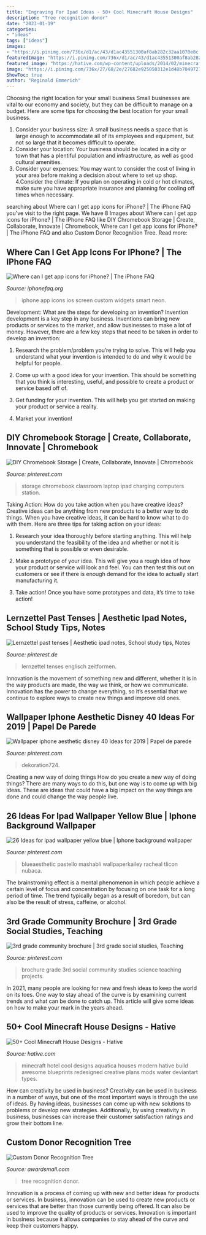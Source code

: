 ```yaml
---
title: "Engraving For Ipad Ideas - 50+ Cool Minecraft House Designs"
description: "Tree recognition donor"
date: "2023-01-19"
categories:
- "ideas"
tags: ["ideas"]
images:
- "https://i.pinimg.com/736x/d1/ac/43/d1ac43551300af8ab282c32aa1070e8c.jpg"
featuredImage: "https://i.pinimg.com/736x/d1/ac/43/d1ac43551300af8ab282c32aa1070e8c.jpg"
featured_image: "https://hative.com/wp-content/uploads/2014/02/minecraft-houses/minecraft-aquatica-hotel-43.jpg"
image: "https://i.pinimg.com/736x/27/68/2e/27682e925050312e1d48b70497279094.jpg"
ShowToc: true
author: "Reginald Emmerich"
---
```



Choosing the right location for your small business
Small businesses are vital to our economy and society, but they can be difficult to manage on a budget. Here are some tips for choosing the best location for your small business. 
1. Consider your business size: A small business needs a space that is large enough to accommodate all of its employees and equipment, but not so large that it becomes difficult to operate. 
2. Consider your location: Your business should be located in a city or town that has a plentiful population and infrastructure, as well as good cultural amenities. 
3. Consider your expenses: You may want to consider the cost of living in your area before making a decision about where to set up shop. 
4.Consider the climate: If you plan on operating in cold or hot climates, make sure you have appropriate insurance and planning for cooling off times when necessary.

	

		
searching about Where can I get app icons for iPhone? | The iPhone FAQ you've visit to the right page. We have 8 Images about Where can I get app icons for iPhone? | The iPhone FAQ like DIY Chromebook Storage | Create, Collaborate, Innovate | Chromebook, Where can I get app icons for iPhone? | The iPhone FAQ and also Custom Donor Recognition Tree. Read more:
		
    
## Where Can I Get App Icons For IPhone? | The IPhone FAQ

<img loading=lazy src="https://www.iphonefaq.org/files/styles/large/public/etsy-IOS14iconsStudio.jpg" onerror="this.onerror=null;this.src='https://tse3.mm.bing.net/th?id=OIP.qkE-9b1QpyIQesy9nsh36gHaFj&amp;pid=15.1';" alt="Where can I get app icons for iPhone? | The iPhone FAQ">

_Source: iphonefaq.org_

>iphone app icons ios screen custom widgets smart neon. 

	

Development: What are the steps for developing an invention?
Invention development is a key step in any business. Inventions can bring new products or services to the market, and allow businesses to make a lot of money. However, there are a few key steps that need to be taken in order to develop an invention:
1. Research the problem/problem you’re trying to solve. This will help you understand what your invention is intended to do and why it would be helpful for people.

2. Come up with a good idea for your invention. This should be something that you think is interesting, useful, and possible to create a product or service based off of.

3. Get funding for your invention. This will help you get started on making your product or service a reality.

4. Market your invention!

    
## DIY Chromebook Storage | Create, Collaborate, Innovate | Chromebook

<img loading=lazy src="https://i.pinimg.com/736x/27/68/2e/27682e925050312e1d48b70497279094.jpg" onerror="this.onerror=null;this.src='https://tse4.mm.bing.net/th?id=OIP.7rWaecPCtJ8qyILGXVLxYQHaNL&amp;pid=15.1';" alt="DIY Chromebook Storage | Create, Collaborate, Innovate | Chromebook">

_Source: pinterest.com_

>storage chromebook classroom laptop ipad charging computers station. 

	

Taking Action: How do you take action when you have creative ideas?
Creative ideas can be anything from new products to a better way to do things. When you have creative ideas, it can be hard to know what to do with them. Here are three tips for taking action on your ideas:
1. Research your idea thoroughly before starting anything. This will help you understand the feasibility of the idea and whether or not it is something that is possible or even desirable.

2. Make a prototype of your idea. This will give you a rough idea of how your product or service will look and feel. You can then test this out on customers or see if there is enough demand for the idea to actually start manufacturing it.

3. Take action! Once you have some prototypes and data, it’s time to take action!

    
## Lernzettel Past Tenses | Aesthetic Ipad Notes, School Study Tips, Notes

<img loading=lazy src="https://i.pinimg.com/736x/d1/ac/43/d1ac43551300af8ab282c32aa1070e8c.jpg" onerror="this.onerror=null;this.src='https://tse4.mm.bing.net/th?id=OIP.JP8sSoY8I1BYYyxVaO2-fwHaJ3&amp;pid=15.1';" alt="Lernzettel past tenses | Aesthetic ipad notes, School study tips, Notes">

_Source: pinterest.de_

>lernzettel tenses englisch zeitformen. 

	

Innovation is the movement of something new and different, whether it is in the way products are made, the way we think, or how we communicate. Innovation has the power to change everything, so it’s essential that we continue to explore ways to create new things and improve old ones.

    
## Wallpaper Iphone Aesthetic Disney 40 Ideas For 2019 | Papel De Parede

<img loading=lazy src="https://i.pinimg.com/736x/4b/bc/c4/4bbcc4d8df32ecedb1c8879b4fd94fe0.jpg" onerror="this.onerror=null;this.src='https://tse2.mm.bing.net/th?id=OIP.31eBT3aEjONQlOzTX8lltgAAAA&amp;pid=15.1';" alt="Wallpaper iphone aesthetic disney 40 Ideas for 2019 | Papel de parede">

_Source: pinterest.com_

>dekoration724. 

	

Creating a new way of doing things
How do you create a new way of doing things? There are many ways to do this, but one way is to come up with big ideas. These are ideas that could have a big impact on the way things are done and could change the way people live.

    
## 26 Ideas For Ipad Wallpaper Yellow Blue | Iphone Background Wallpaper

<img loading=lazy src="https://i.pinimg.com/736x/37/a7/a1/37a7a1507b848d9ec6a1e9d55b7f21d4.jpg" onerror="this.onerror=null;this.src='https://tse1.mm.bing.net/th?id=OIP.7S787coLfAIGOWG5HXq0QwAAAA&amp;pid=15.1';" alt="26 Ideas for ipad wallpaper yellow blue | Iphone background wallpaper">

_Source: pinterest.com_

>blueaesthetic pastello mashabli wallpaperkailey racheal tlicon nubaca. 

	

The brainstroming effect is a mental phenomenon in which people achieve a certain level of focus and concentration by focusing on one task for a long period of time. The trend typically began as a result of boredom, but can also be the result of stress, caffeine, or alcohol.

    
## 3rd Grade Community Brochure | 3rd Grade Social Studies, Teaching

<img loading=lazy src="https://i.pinimg.com/736x/5e/65/af/5e65af0d3bcc0644f3d620b2e746b6b0--social-science-brochure.jpg" onerror="this.onerror=null;this.src='https://tse2.mm.bing.net/th?id=OIP.lzxdvBXz0oV7wmYXdpgnTAHaJ6&amp;pid=15.1';" alt="3rd grade community brochure | 3rd grade social studies, Teaching">

_Source: pinterest.com_

>brochure grade 3rd social community studies science teaching projects. 

	

In 2021, many people are looking for new and fresh ideas to keep the world on its toes. One way to stay ahead of the curve is by examining current trends and what can be done to catch up. This article will give some ideas on how to make your mark in the years ahead.

    
## 50+ Cool Minecraft House Designs - Hative

<img loading=lazy src="https://hative.com/wp-content/uploads/2014/02/minecraft-houses/minecraft-aquatica-hotel-43.jpg" onerror="this.onerror=null;this.src='https://tse1.mm.bing.net/th?id=OIP.MfY2se3GDoY0RYCeSse6PwHaEL&amp;pid=15.1';" alt="50+ Cool Minecraft House Designs - Hative">

_Source: hative.com_

>minecraft hotel cool designs aquatica houses modern hative build awesome blueprints redesigned creative plans mods water deviantart types. 

	

How can creativity be used in business?
Creativity can be used in business in a number of ways, but one of the most important ways is through the use of ideas. By having ideas, businesses can come up with new solutions to problems or develop new strategies. Additionally, by using creativity in business, businesses can increase their customer satisfaction ratings and grow their bottom line.

    
## Custom Donor Recognition Tree

<img loading=lazy src="https://www.awardsmall.com/assets/images/donortree-sm.jpg" onerror="this.onerror=null;this.src='https://tse2.mm.bing.net/th?id=OIP.yt1lzxgLj1GuBWuNo0vOygAAAA&amp;pid=15.1';" alt="Custom Donor Recognition Tree">

_Source: awardsmall.com_

>tree recognition donor. 

	

Innovation is a process of coming up with new and better ideas for products or services. In business, innovation can be used to create new products or services that are better than those currently being offered. It can also be used to improve the quality of products or services. Innovation is important in business because it allows companies to stay ahead of the curve and keep their customers happy.

